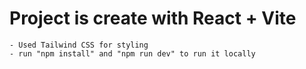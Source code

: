 # Project is create with React + Vite

    - Used Tailwind CSS for styling
    - run "npm install" and "npm run dev" to run it locally

